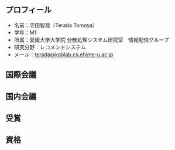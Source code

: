 ## プロフィール
- 名前：寺田智哉（Terada Tomoya）
- 学年：M1
- 所属：愛媛大学大学院 分散処理システム研究室　情報配信グループ
- 研究分野：レコメンドシステム
- メール：terada@koblab.cs.ehime-u.ac.jp

## 国際会議

<!--
- Hyuga Koretaka, Tomoyuki Kajiwara, Atsushi Fujita, Takashi Ninomiya. <br>
  Mitigating Domain Mismatch in Machine Translation via Paraphrasing. <br>
  In Proceedings of the 10th Workshop on Asian Translation (WAT 2023), pp.xxx-xxx, <br>
  Macau SAR, China, September 2023. (to appear)

  -->
  
## 国内会議

<!-- 
- 惟高日向, 山内洋輝, 柳本大輝, 宮田莉奈, 梶原智之, 二宮崇, 西脇靖紘. <br>
  専門家が平易化した記事を用いたやさしい日本語パラレルコーパスの試作. <br>
  人工知能学会第37回全国大会(JSAI2023), 3Xin4-14, June 2023. \[[PDF](https://www.jstage.jst.go.jp/article/pjsai/JSAI2023/0/JSAI2023_3Xin414/_article/-char/ja/)\]
-->

## 受賞

<!-- 
- NLP若手の会第18回シンポジウム(YANS2023) スポンサー賞
  > 宮田莉奈, 惟高日向, 山内洋輝, 柳本大輝, 梶原智之, 二宮崇, ⻄脇靖紘. <br>
    専門家が平易化した記事を用いたやさしい日本語パラレルコーパスの構築. <br>
    NLP若手の会第18回シンポジウム(YANS2023), S1-P10, August 2023. <br>
-->
  
## 資格
<!-- 
- SIGNATE Expert [プロフィール](https://signate.jp/users/80728)
-->

<!--
**TomoyaTerada273/TomoyaTerada273** is a ✨ _special_ ✨ repository because its `README.md` (this file) appears on your GitHub profile.

Here are some ideas to get you started:

- 🔭 I’m currently working on ...
- 🌱 I’m currently learning ...
- 👯 I’m looking to collaborate on ...
- 🤔 I’m looking for help with ...
- 💬 Ask me about ...
- 📫 How to reach me: ...
- 😄 Pronouns: ...
- ⚡ Fun fact: ...
-->
